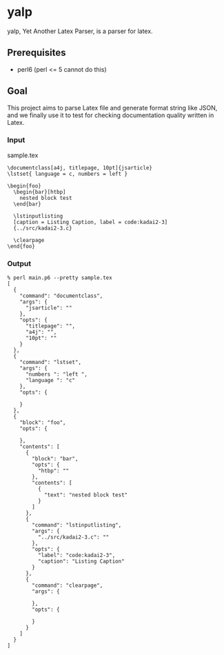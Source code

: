 
# yalp

yalp, Yet Another Latex Parser, is a parser for latex.


## Prerequisites

  - perl6 (perl <= 5 cannot do this)


## Goal

This project aims to parse Latex file and generate format string like JSON,
and we finally use it to test for checking documentation quality written in Latex.


### Input

sample.tex

~~~
\documentclass[a4j, titlepage, 10pt]{jsarticle}
\lstset{ language = c, numbers = left }

\begin{foo}
  \begin{bar}[htbp]
    nested block test
  \end{bar}

  \lstinputlisting
  [caption = Listing Caption, label = code:kadai2-3]
  {../src/kadai2-3.c}

  \clearpage
\end{foo}
~~~

### Output

~~~
% perl main.p6 --pretty sample.tex
[
  {
    "command": "documentclass",
    "args": {
      "jsarticle": ""
    },
    "opts": {
      "titlepage": "",
      "a4j": "",
      "10pt": ""
    }
  },
  {
    "command": "lstset",
    "args": {
      "numbers ": "left ",
      "language ": "c"
    },
    "opts": {

    }
  },
  {
    "block": "foo",
    "opts": {

    },
    "contents": [
      {
        "block": "bar",
        "opts": {
          "htbp": ""
        },
        "contents": [
          {
            "text": "nested block test"
          }
        ]
      },
      {
        "command": "lstinputlisting",
        "args": {
          "../src/kadai2-3.c": ""
        },
        "opts": {
          "label": "code:kadai2-3",
          "caption": "Listing Caption"
        }
      },
      {
        "command": "clearpage",
        "args": {

        },
        "opts": {

        }
      }
    ]
  }
]
~~~
